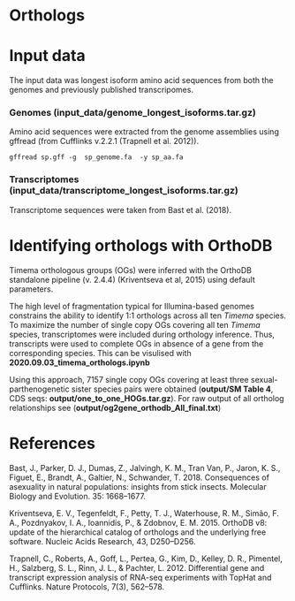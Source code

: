 # Orthologs

# Input data

The input data was longest isoform amino acid sequences from both the genomes and previously published transcripomes.

### Genomes (input_data/genome_longest_isoforms.tar.gz)

Amino acid sequences were extracted from the genome assemblies using gffread (from Cufflinks v.2.2.1 (Trapnell et al. 2012)).

```
gffread sp.gff -g  sp_genome.fa  -y sp_aa.fa
```

### Transcriptomes (input_data/transcriptome_longest_isoforms.tar.gz)

Transcriptome sequences were taken from Bast et al. (2018). 


# Identifying orthologs with OrthoDB

Timema orthologous groups (OGs) were inferred with the OrthoDB standalone pipeline (v. 2.4.4) (Kriventseva et al, 2015) using default parameters.

The high level of fragmentation typical for Illumina-based genomes constrains the ability to identify 1:1 orthologs across all ten *Timema* species. To maximize the number of single copy OGs covering all ten *Timema* species, transcriptomes were included during orthology inference. Thus, transcripts were used to complete OGs in absence of a gene from the corresponding species. This can be visulised with **2020.09.03_timema_orthologs.ipynb** 

Using this approach, 7157 single copy OGs covering at least three sexual-parthenogenetic sister species pairs were obtained (**output/SM Table 4**, CDS seqs: **output/one_to_one_HOGs.tar.gz**). For raw output of all ortholog relationships see (**output/og2gene_orthodb_All_final.txt**)

# References 

Bast, J., Parker, D. J., Dumas, Z., Jalvingh, K. M., Tran Van, P., Jaron, K. S., Figuet, E., Brandt, A., Galtier, N., Schwander, T. 2018. Consequences of asexuality in natural populations: insights from stick insects. Molecular Biology and Evolution. 35: 1668–1677.

Kriventseva, E. V., Tegenfeldt, F., Petty, T. J., Waterhouse, R. M., Simão, F. A., Pozdnyakov, I. A., Ioannidis, P., & Zdobnov, E. M. 2015. OrthoDB v8: update of the hierarchical catalog of orthologs and the underlying free software. Nucleic Acids Research, 43, D250–D256.

Trapnell, C., Roberts, A., Goff, L., Pertea, G., Kim, D., Kelley, D. R., Pimentel, H., Salzberg, S. L., Rinn, J. L., & Pachter, L. 2012. Differential gene and transcript expression analysis of RNA-seq experiments with TopHat and Cufflinks. Nature Protocols, 7(3), 562–578.
